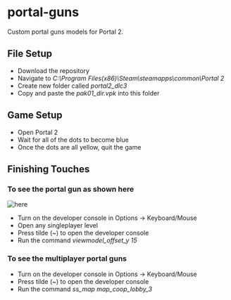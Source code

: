 # portal-guns
Custom portal guns models for Portal 2.

## File Setup
- Download the repository
- Navigate to *C:\Program Files(x86)\Steam\steamapps\common\Portal 2*
- Create new folder called *portal2_dlc3*
- Copy and paste the *pak01_dir.vpk* into this folder

## Game Setup
- Open Portal 2
- Wait for all of the dots to become blue
- Once the dots are all yellow, quit the game

## Finishing Touches
### To see the portal gun as shown here

![here](https://scratchcat458.github.io/images/620_screenshots_20210101181856_1.jpg)

- Turn on the developer console in Options -> Keyboard/Mouse
- Open any singleplayer level
- Press tilde (~) to open the developer console
- Run the command *viewmodel_offset_y 15*

### To see the multiplayer portal guns
- Turn on the developer console in Options -> Keyboard/Mouse
- Press tilde (~) to open the developer console
- Run the command *ss_map map_coop_lobby_3*
